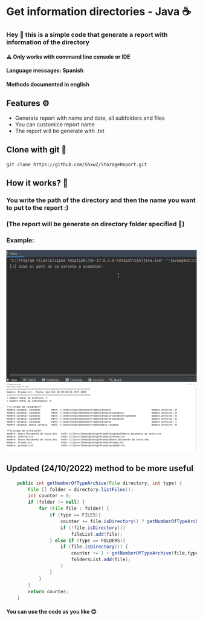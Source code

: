 # Get information directories - Java ☕
### Hey 👋 this is a simple code that generate a report with information of the directory
#### ⚠ Only works with command line console or IDE 
#### Language messages: Spanish
#### Methods documented in english

## Features ⚙
- Generate report with name and date, all subfolders and files
- You can customice report name
- The report will be generate with .txt

## Clone with git 📎
```
git clone https://github.com/ShxwZ/StorageReport.git
```

## How it works? 👀
### You write the path of the directory and then the name you want to put to the report :)
### (The report will be generate on directory folder specified 📂)
### Example:
![](https://github.com/ShxwZ/StorageReport/blob/master/ReadmeResources/GenerateReport.gif)
![](https://github.com/ShxwZ/StorageReport/blob/master/ReadmeResources/Report.jpg)

## Updated (24/10/2022) method to be more useful
```java
    public int getNumberOfTypeArchive(File directory, int type) {
        File [] folder = directory.listFiles();
        int counter = 0; 
        if (folder != null) {
            for (File file : folder) {
                if (type == FILES){
                    counter += file.isDirectory() ? getNumberOfTypeArchive(file,type) : 1;
                    if (!file.isDirectory())
                        fileList.add(file);
                } else if (type == FOLDERS){
                    if (file.isDirectory()) {
                        counter += 1 + getNumberOfTypeArchive(file,type);
                        foldersList.add(file);
                    }
                }
            }
        }
        return counter;
    }
```

#### You can use the code as you like 😊
